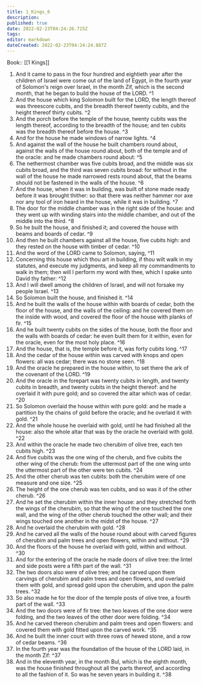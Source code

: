```yaml
---
title: 1_Kings_6
description: 
published: true
date: 2022-02-23T04:24:26.715Z
tags: 
editor: markdown
dateCreated: 2022-02-23T04:24:24.887Z
---
```


 Book:: [[1 Kings]]
 1. And it came to pass in the four hundred and eightieth year after the children of Israel were come out of the land of Egypt, in the fourth year of Solomon's reign over Israel, in the month Zif, which is the second month, that he began to build the house of the LORD. ^1
 2. And the house which king Solomon built for the LORD, the length thereof was threescore cubits, and the breadth thereof twenty cubits, and the height thereof thirty cubits. ^2
 3. And the porch before the temple of the house, twenty cubits was the length thereof, according to the breadth of the house; and ten cubits was the breadth thereof before the house. ^3
 4. And for the house he made windows of narrow lights. ^4
 5. And against the wall of the house he built chambers round about, against the walls of the house round about, both of the temple and of the oracle: and he made chambers round about: ^5
 6. The nethermost chamber was five cubits broad, and the middle was six cubits broad, and the third was seven cubits broad: for without in the wall of the house he made narrowed rests round about, that the beams should not be fastened in the walls of the house. ^6
 7. And the house, when it was in building, was built of stone made ready before it was brought thither: so that there was neither hammer nor axe nor any tool of iron heard in the house, while it was in building. ^7
 8. The door for the middle chamber was in the right side of the house: and they went up with winding stairs into the middle chamber, and out of the middle into the third. ^8
 9. So he built the house, and finished it; and covered the house with beams and boards of cedar. ^9
 10. And then he built chambers against all the house, five cubits high: and they rested on the house with timber of cedar. ^10
 11. And the word of the LORD came to Solomon, saying, ^11
 12. Concerning this house which thou art in building, if thou wilt walk in my statutes, and execute my judgments, and keep all my commandments to walk in them; then will I perform my word with thee, which I spake unto David thy father: ^12
 13. And I will dwell among the children of Israel, and will not forsake my people Israel. ^13
 14. So Solomon built the house, and finished it. ^14
 15. And he built the walls of the house within with boards of cedar, both the floor of the house, and the walls of the ceiling: and he covered them on the inside with wood, and covered the floor of the house with planks of fir. ^15
 16. And he built twenty cubits on the sides of the house, both the floor and the walls with boards of cedar: he even built them for it within, even for the oracle, even for the most holy place. ^16
 17. And the house, that is, the temple before it, was forty cubits long. ^17
 18. And the cedar of the house within was carved with knops and open flowers: all was cedar; there was no stone seen. ^18
 19. And the oracle he prepared in the house within, to set there the ark of the covenant of the LORD. ^19
 20. And the oracle in the forepart was twenty cubits in length, and twenty cubits in breadth, and twenty cubits in the height thereof: and he overlaid it with pure gold; and so covered the altar which was of cedar. ^20
 21. So Solomon overlaid the house within with pure gold: and he made a partition by the chains of gold before the oracle; and he overlaid it with gold. ^21
 22. And the whole house he overlaid with gold, until he had finished all the house: also the whole altar that was by the oracle he overlaid with gold. ^22
 23. And within the oracle he made two cherubim of olive tree, each ten cubits high. ^23
 24. And five cubits was the one wing of the cherub, and five cubits the other wing of the cherub: from the uttermost part of the one wing unto the uttermost part of the other were ten cubits. ^24
 25. And the other cherub was ten cubits: both the cherubim were of one measure and one size. ^25
 26. The height of the one cherub was ten cubits, and so was it of the other cherub. ^26
 27. And he set the cherubim within the inner house: and they stretched forth the wings of the cherubim, so that the wing of the one touched the one wall, and the wing of the other cherub touched the other wall; and their wings touched one another in the midst of the house. ^27
 28. And he overlaid the cherubim with gold. ^28
 29. And he carved all the walls of the house round about with carved figures of cherubim and palm trees and open flowers, within and without. ^29
 30. And the floors of the house he overlaid with gold, within and without. ^30
 31. And for the entering of the oracle he made doors of olive tree: the lintel and side posts were a fifth part of the wall. ^31
 32. The two doors also were of olive tree; and he carved upon them carvings of cherubim and palm trees and open flowers, and overlaid them with gold, and spread gold upon the cherubim, and upon the palm trees. ^32
 33. So also made he for the door of the temple posts of olive tree, a fourth part of the wall. ^33
 34. And the two doors were of fir tree: the two leaves of the one door were folding, and the two leaves of the other door were folding. ^34
 35. And he carved thereon cherubim and palm trees and open flowers: and covered them with gold fitted upon the carved work. ^35
 36. And he built the inner court with three rows of hewed stone, and a row of cedar beams. ^36
 37. In the fourth year was the foundation of the house of the LORD laid, in the month Zif: ^37
 38. And in the eleventh year, in the month Bul, which is the eighth month, was the house finished throughout all the parts thereof, and according to all the fashion of it. So was he seven years in building it. ^38
